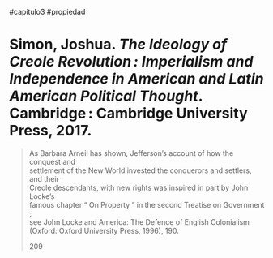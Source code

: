 #capítulo3
#propiedad

# Simon, Joshua. _The Ideology of Creole Revolution : Imperialism and Independence in American and Latin American Political Thought_. Cambridge : Cambridge University Press, 2017.

> As Barbara Arneil has shown, Jefferson’s account of how the conquest and  
> settlement of the New World invested the conquerors and settlers, and their  
> Creole descendants, with new rights was inspired in part by John Locke’s  
> famous chapter “ On Property ” in the second Treatise on Government ;  
> see John Locke and America: The Defence of English Colonialism  
> (Oxford: Oxford University Press, 1996), 190.
> 
> 209